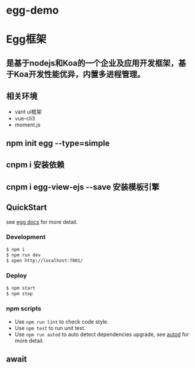 # egg-demo
# Egg框架

## 是基于nodejs和Koa的一个企业及应用开发框架，基于Koa开发性能优异，内置多进程管理。

## 相关环境
  - vant ui框架
  - vue-cli3
  - moment.js

## npm init egg --type=simple

## cnpm i 安装依赖

## cnpm i egg-view-ejs --save 安装模板引擎

## QuickStart

<!-- add docs here for user -->

see [egg docs][egg] for more detail.

### Development

```bash
$ npm i
$ npm run dev
$ open http://localhost:7001/
```

### Deploy

```bash
$ npm start
$ npm stop
```

### npm scripts

- Use `npm run lint` to check code style.
- Use `npm test` to run unit test.
- Use `npm run autod` to auto detect dependencies upgrade, see [autod](https://www.npmjs.com/package/autod) for more detail.


[egg]: https://eggjs.org

## await
